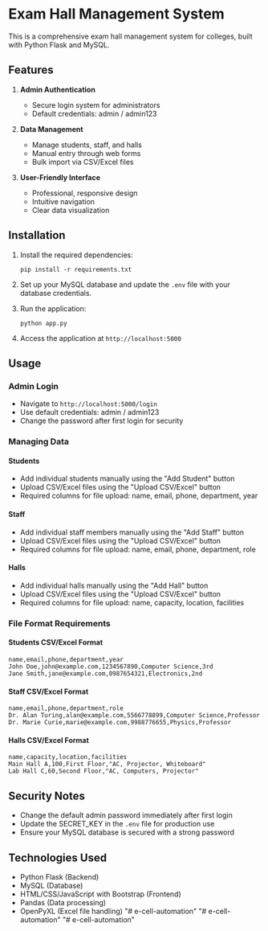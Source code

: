 # Exam Hall Management System

This is a comprehensive exam hall management system for colleges, built with Python Flask and MySQL.

## Features

1. **Admin Authentication**
   - Secure login system for administrators
   - Default credentials: admin / admin123

2. **Data Management**
   - Manage students, staff, and halls
   - Manual entry through web forms
   - Bulk import via CSV/Excel files

3. **User-Friendly Interface**
   - Professional, responsive design
   - Intuitive navigation
   - Clear data visualization

## Installation

1. Install the required dependencies:
   ```
   pip install -r requirements.txt
   ```

2. Set up your MySQL database and update the `.env` file with your database credentials.

3. Run the application:
   ```
   python app.py
   ```

4. Access the application at `http://localhost:5000`

## Usage

### Admin Login
- Navigate to `http://localhost:5000/login`
- Use default credentials: admin / admin123
- Change the password after first login for security

### Managing Data

#### Students
- Add individual students manually using the "Add Student" button
- Upload CSV/Excel files using the "Upload CSV/Excel" button
- Required columns for file upload: name, email, phone, department, year

#### Staff
- Add individual staff members manually using the "Add Staff" button
- Upload CSV/Excel files using the "Upload CSV/Excel" button
- Required columns for file upload: name, email, phone, department, role

#### Halls
- Add individual halls manually using the "Add Hall" button
- Upload CSV/Excel files using the "Upload CSV/Excel" button
- Required columns for file upload: name, capacity, location, facilities

### File Format Requirements

#### Students CSV/Excel Format
```
name,email,phone,department,year
John Doe,john@example.com,1234567890,Computer Science,3rd
Jane Smith,jane@example.com,0987654321,Electronics,2nd
```

#### Staff CSV/Excel Format
```
name,email,phone,department,role
Dr. Alan Turing,alan@example.com,5566778899,Computer Science,Professor
Dr. Marie Curie,marie@example.com,9988776655,Physics,Professor
```

#### Halls CSV/Excel Format
```
name,capacity,location,facilities
Main Hall A,100,First Floor,"AC, Projector, Whiteboard"
Lab Hall C,60,Second Floor,"AC, Computers, Projector"
```

## Security Notes

- Change the default admin password immediately after first login
- Update the SECRET_KEY in the `.env` file for production use
- Ensure your MySQL database is secured with a strong password

## Technologies Used

- Python Flask (Backend)
- MySQL (Database)
- HTML/CSS/JavaScript with Bootstrap (Frontend)
- Pandas (Data processing)
- OpenPyXL (Excel file handling)
"# e-cell-automation" 
"# e-cell-automation" 
"# e-cell-automation" 
